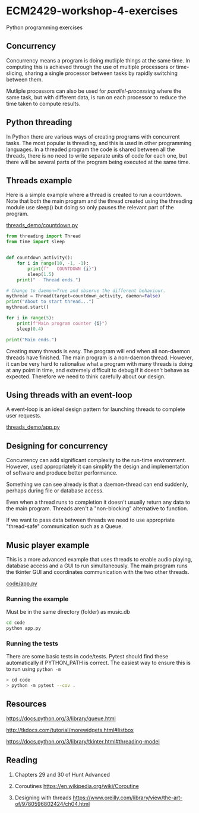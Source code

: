 # ECM2429-workshop-4-exercises

Python programming exercises

## Concurrency

Concurrency means a program is doing mutliple things at the same time.  In computing this is achieved through the use of multiple processors or time-slicing, sharing a single processor between tasks by rapidly switching between them.

Mutliple processors can also be used for *parallel-processing* where the same task, but with different data, is run on each processor to reduce the time taken to compute results. 

## Python threading

In Python there are various ways of creating programs with concurrent tasks.  The most popular is threading, and this is used in other programming languages.  In a threaded program the code is shared between all the threads, there is no need to write separate units of code for each one, but there will be several parts of the program being executed at the same time.

## Threads example

Here is a simple example where a thread is created to run a countdown.  Note that
both the main program and the thread created using the threading module use
sleep() but doing so only pauses the relevant part of the program.

[threads_demo/countdown.py](threads_demo/countdown.py)

```python
from threading import Thread
from time import sleep


def countdown_activity():
    for i in range(10, -1, -1):
        print(f"   COUNTDOWN {i}")
        sleep(1.5)
    print("   Thread ends.")

# Change to daemon=True and observe the different behaviour.
mythread = Thread(target=countdown_activity, daemon=False)
print("About to start thread...")
mythread.start()

for i in range(5):
    print(f"Main program counter {i}")
    sleep(0.4)

print("Main ends.")

```

Creating many threads is easy.  The program will end when all non-daemon threads have finished.  The main program is a non-daemon
thread.  However, it can be very hard to rationalise what a program with many threads is doing at any point in time, and extremely difficult to debug if it doesn't behave as expected.  Therefore we need to think carefully about our design.

## Using threads with an event-loop

A event-loop is an ideal design pattern for launching threads to complete user requests.

[threads_demo/app.py](threads_demo/app.py)

## Designing for concurrency

Concurrency can add significant complexity to the run-time environment.  However, used appropriately
it can simplify the design and implementation of software and produce better performance.

Something we can see already is that a daemon-thread can end suddenly, perhaps during file or database access.

Even when a thread runs to completion it doesn't usually
return any data to the main program.  Threads aren't a "non-blocking" alternative to function.

If we want to pass data between threads we need to use appropriate "thread-safe" communication such as a Queue.

## Music player example

This is a more advanced example that uses threads to enable audio playing, database access and a GUI to run simultaneously.  The main program runs the tkinter GUI and coordinates communication with the two other threads.

[code/app.py](code/app.py)

### Running the example

Must be in the same directory (folder) as music.db
```sh
cd code
python app.py
```

### Running the tests

There are some basic tests in code/tests.  Pytest should find these automatically if PYTHON_PATH is correct.  The easiest way to ensure this is to run using ```python -m```
```sh
> cd code
> python -m pytest --cov .
```

## Resources

<https://docs.python.org/3/library/queue.html>

<http://tkdocs.com/tutorial/morewidgets.html#listbox>

<https://docs.python.org/3/library/tkinter.html#threading-model>


## Reading

1. Chapters 29 and 30 of Hunt Advanced

1. Coroutines <https://en.wikipedia.org/wiki/Coroutine>

1. Designing with threads <https://www.oreilly.com/library/view/the-art-of/9780596802424/ch04.html>